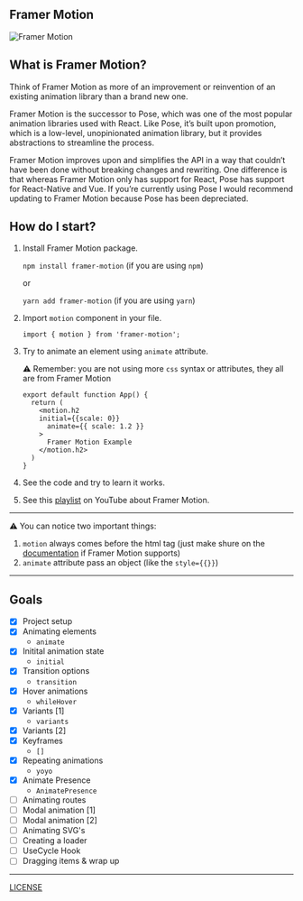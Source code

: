 ## Framer Motion

![Framer Motion](https://repository-images.githubusercontent.com/157846876/70574400-9e6a-11e9-8708-22d4bf4c3322)

## What is Framer Motion?

Think of Framer Motion as more of an improvement or reinvention of an existing animation library than a brand new one.

Framer Motion is the successor to Pose, which was one of the most popular animation libraries used with React. Like Pose, it’s built upon promotion, which is a low-level, unopinionated animation library, but it provides abstractions to streamline the process.

Framer Motion improves upon and simplifies the API in a way that couldn’t have been done without breaking changes and rewriting. One difference is that whereas Framer Motion only has support for React, Pose has support for React-Native and Vue. If you’re currently using Pose I would recommend updating to Framer Motion because Pose has been depreciated.

## How do I start?

1. Install Framer Motion package.

    `npm install framer-motion` (if you are using `npm`) 

    or 

    `yarn add framer-motion` (if you are using `yarn`)

2. Import `motion` component in your file.

    ```
    import { motion } from 'framer-motion';
    ```

3. Try to animate an element using `animate` attribute. 

    ⚠️ Remember: you are not using more `css` syntax or attributes, they all are from Framer Motion

    ```
    export default function App() {
      return (
        <motion.h2
        initial={{scale: 0}}
          animate={{ scale: 1.2 }}
        >
          Framer Motion Example
        </motion.h2>
      )
    }
    ```

4. See the code and try to learn it works.

5. See this [playlist](https://www.youtube.com/playlist?list=PL4cUxeGkcC9iHDnQfTHEVVceOEBsOf07i) on YouTube about Framer Motion.

---

⚠️ You can notice two important things:

1. `motion` always comes before the html tag (just make shure on the [documentation](https://www.framer.com/api/motion/component) if Framer Motion supports)
2. `animate` attribute pass an object (like the `style={{}}`)

---

## Goals

- [X] Project setup
- [X] Animating elements
  - `animate`
- [X] Initital animation state
    - `initial`
- [X] Transition options
  - `transition`
- [X] Hover animations
  - `whileHover`
- [X] Variants [1]
    - `variants`
- [X] Variants [2]
- [X] Keyframes
  - `[]`
- [X] Repeating animations
  - `yoyo`
- [X] Animate Presence
  - `AnimatePresence`
- [ ] Animating routes
- [ ] Modal animation [1]
- [ ] Modal animation [2]
- [ ] Animating SVG's
- [ ] Creating a loader
- [ ] UseCycle Hook
- [ ] Dragging items & wrap up

-----

[LICENSE](./LICENSE)
